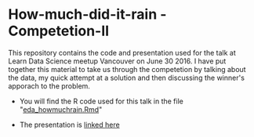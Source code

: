 # How-much-did-it-rain - Competetion-II

This repository contains the code and presentation used for the talk at Learn Data Science meetup Vancouver on June 30 2016.
I have put together this material to take us through the competetion by talking about the data, my quick attempt at a solution and then discussing the winner's apporach to the problem. 

- You will find the R code used for this talk in the file "[eda_howmuchrain.Rmd](https://github.com/KPdir/How-much-did-it-rain/blob/master/eda_howmuchrain.Rmd)"

- The presentation is [linked here](http://kpdir.github.io/how_much_did_it_rain/EDA/eda_howmuchrain.html)
